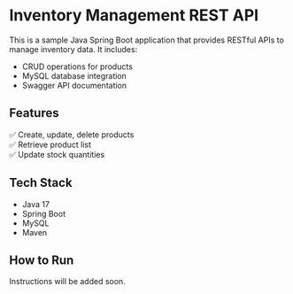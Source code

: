 # Inventory Management REST API

This is a sample Java Spring Boot application that provides RESTful APIs to manage inventory data. It includes:

- CRUD operations for products
- MySQL database integration
- Swagger API documentation

## Features

✅ Create, update, delete products  
✅ Retrieve product list  
✅ Update stock quantities

## Tech Stack

- Java 17
- Spring Boot
- MySQL
- Maven

## How to Run

Instructions will be added soon.
